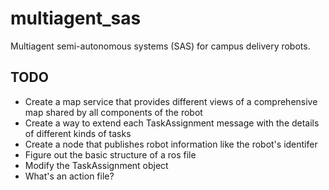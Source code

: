 # multiagent_sas
Multiagent semi-autonomous systems (SAS) for campus delivery robots.

## TODO
* Create a map service that provides different views of a comprehensive map shared by all components of the robot
* Create a way to extend each TaskAssignment message with the details of different kinds of tasks
* Create a node that publishes robot information like the robot's identifer
* Figure out the basic structure of a ros file 
* Modify the TaskAssignment object
* What's an action file?
